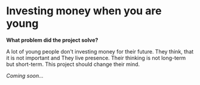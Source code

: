 # Investing money when you are young

**What problem did the project solve?**

A lot of young people don't investing money for their future. They think, that it is not important and They live presence. Their thinking is not long-term but short-term. This project should change their mind.

*Coming soon...*
